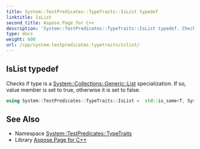 ```yaml
---
title: System::TestPredicates::TypeTraits::IsList typedef
linktitle: IsList
second_title: Aspose.Page for C++
description: 'System::TestPredicates::TypeTraits::IsList typedef. Checks if type is a System::Collections::Generic::List specialization. If so, value member is set to true, otherwise it is set to false in C++.'
type: docs
weight: 600
url: /cpp/system.testpredicates.typetraits/islist/
---
```

## IsList typedef


Checks if type is a [System::Collections::Generic::List](../../system.collections.generic/list/) specialization. If so, value member is set to true, otherwise it is set to false.

```cpp
using System::TestPredicates::TypeTraits::IsList =  std::is_same<T, System::Collections::Generic::List<typename T::ValueType>>
```


## See Also

* Namespace [System::TestPredicates::TypeTraits](../)
* Library [Aspose.Page for C++](../../)
